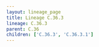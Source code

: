 ```yaml
---
layout: lineage_page
title: Lineage C.36.3
lineage: C.36.3
parent: C.36
children: ['C.36.3', 'C.36.3.1']
---
```

